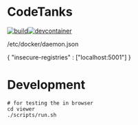 # CodeTanks
[![build](https://github.com/derrick56007/code-tanks/actions/workflows/build.yml/badge.svg)](https://github.com/derrick56007/code-tanks/actions/workflows/build.yml)[![devcontainer](https://github.com/derrick56007/code-tanks/actions/workflows/devcontainer.yml/badge.svg)](https://github.com/derrick56007/code-tanks/actions/workflows/devcontainer.yml)

/etc/docker/daemon.json

{
  "insecure-registries" : ["localhost:5001"] 
}

# Development

```
# for testing the in browser
cd viewer
./scripts/run.sh
```